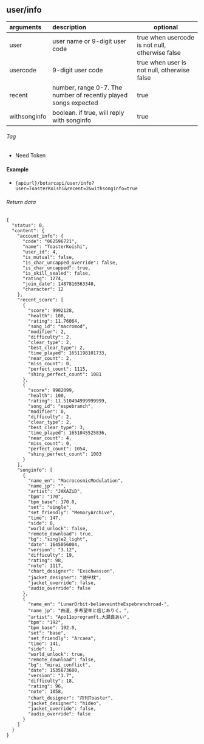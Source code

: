## user/info

| arguments    | description                                                     | optional                                        |
|:-------------|:----------------------------------------------------------------|-------------------------------------------------|
| user         | user name or 9-digit user code                                  | true when usercode is not null, otherwise false |
| usercode     | 9-digit user code                                               | true when user is not null, otherwise false     |
| recent       | number, range 0-7. The number of recently played songs expected | true                                            |
| withsonginfo | boolean. if true, will reply with songinfo                      | true                                            |

###### Tag

* Need Token

#### Example

+ `{apiurl}/botarcapi/user/info?user=ToasterKoishi&recent=2&withsonginfo=true`

###### Return data

```json5
{
  "status": 0,
  "content": {
    "account_info": {
      "code": "062596721",
      "name": "ToasterKoishi",
      "user_id": 4,
      "is_mutual": false,
      "is_char_uncapped_override": false,
      "is_char_uncapped": true,
      "is_skill_sealed": false,
      "rating": 1274,
      "join_date": 1487816563340,
      "character": 12
    },
    "recent_score": [
      {
        "score": 9992128,
        "health": 100,
        "rating": 11.76064,
        "song_id": "macromod",
        "modifier": 2,
        "difficulty": 2,
        "clear_type": 2,
        "best_clear_type": 2,
        "time_played": 1651198101733,
        "near_count": 2,
        "miss_count": 0,
        "perfect_count": 1115,
        "shiny_perfect_count": 1081
      },
      {
        "score": 9982099,
        "health": 100,
        "rating": 11.510494999999999,
        "song_id": "espebranch",
        "modifier": 0,
        "difficulty": 2,
        "clear_type": 2,
        "best_clear_type": 3,
        "time_played": 1651045525836,
        "near_count": 4,
        "miss_count": 0,
        "perfect_count": 1054,
        "shiny_perfect_count": 1003
      }
    ],
    "songinfo": [
      {
        "name_en": "MacrocosmicModulation",
        "name_jp": "",
        "artist": "JAKAZiD",
        "bpm": "170",
        "bpm_base": 170.0,
        "set": "single",
        "set_friendly": "MemoryArchive",
        "time": 147,
        "side": 0,
        "world_unlock": false,
        "remote_download": true,
        "bg": "single2_light",
        "date": 1645056004,
        "version": "3.12",
        "difficulty": 19,
        "rating": 98,
        "note": 1117,
        "chart_designer": "Exschwas↕on",
        "jacket_designer": "装甲枕",
        "jacket_override": false,
        "audio_override": false
      },
      {
        "name_en": "LunarOrbit-believeintheEspebranchroad-",
        "name_jp": "白道、多希望羊と信じありく。",
        "artist": "Apo11oprogramft.大瀬良あい",
        "bpm": "192",
        "bpm_base": 192.0,
        "set": "base",
        "set_friendly": "Arcaea",
        "time": 141,
        "side": 1,
        "world_unlock": true,
        "remote_download": false,
        "bg": "mirai_conflict",
        "date": 1535673600,
        "version": "1.7",
        "difficulty": 18,
        "rating": 96,
        "note": 1058,
        "chart_designer": "月刊Toaster",
        "jacket_designer": "hideo",
        "jacket_override": false,
        "audio_override": false
      }
    ]
  }
}
```
